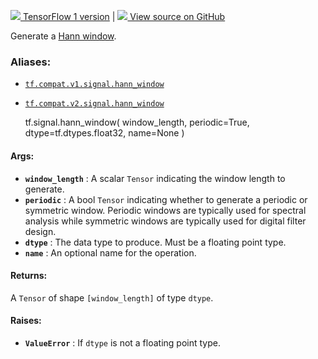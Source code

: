 [ ![](https://tensorflow.google.cn/images/tf_logo_32px.png) TensorFlow 1
version](/versions/r1.15/api_docs/python/tf/signal/hann_window) |  [
![](https://tensorflow.google.cn/images/GitHub-Mark-32px.png) View source on
GitHub
](https://github.com/tensorflow/tensorflow/blob/r2.0/tensorflow/python/ops/signal/window_ops.py#L33-L55)  
  
  
Generate a [Hann
window](https://en.wikipedia.org/wiki/Window_function#Hann_and_Hamming_windows).

### Aliases:

  * [`tf.compat.v1.signal.hann_window`](/api_docs/python/tf/signal/hann_window)
  * [`tf.compat.v2.signal.hann_window`](/api_docs/python/tf/signal/hann_window)

    
    
    tf.signal.hann_window(
        window_length,
        periodic=True,
        dtype=tf.dtypes.float32,
        name=None
    )
    

#### Args:

  * **`window_length`** : A scalar `Tensor` indicating the window length to generate.
  * **`periodic`** : A bool `Tensor` indicating whether to generate a periodic or symmetric window. Periodic windows are typically used for spectral analysis while symmetric windows are typically used for digital filter design.
  * **`dtype`** : The data type to produce. Must be a floating point type.
  * **`name`** : An optional name for the operation.

#### Returns:

A `Tensor` of shape `[window_length]` of type `dtype`.

#### Raises:

  * **`ValueError`** : If `dtype` is not a floating point type.

